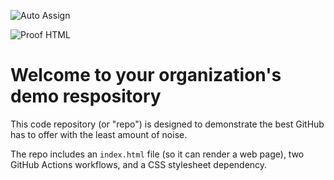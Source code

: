 ![Auto Assign](https://github.com/Food-video/demo-repository/actions/workflows/auto-assign.yml/badge.svg)

![Proof HTML](https://github.com/Food-video/demo-repository/actions/workflows/proof-html.yml/badge.svg)

# Welcome to your organization's demo respository
This code repository (or "repo") is designed to demonstrate the best GitHub has to offer with the least amount of noise.

The repo includes an `index.html` file (so it can render a web page), two GitHub Actions workflows, and a CSS stylesheet dependency.
